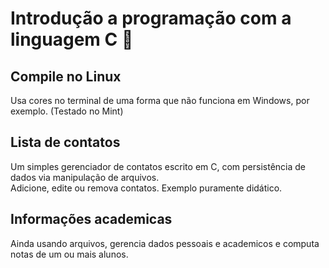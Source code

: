 # Introdução a programação com a linguagem C :blue_heart:

## Compile no Linux
Usa cores no terminal de uma forma que não funciona em Windows, por exemplo. (Testado no Mint)

## Lista de contatos
Um simples gerenciador de contatos escrito em C, com persistência de dados via manipulação de arquivos.<br>
Adicione, edite ou remova contatos. Exemplo puramente didático.

## Informações academicas
Ainda usando arquivos, gerencia dados pessoais e academicos e computa notas de um ou mais alunos.
